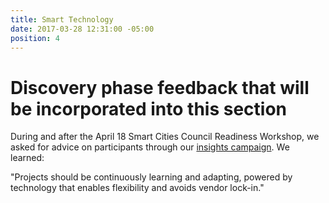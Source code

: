 ```yaml
---
title: Smart Technology
date: 2017-03-28 12:31:00 -05:00
position: 4
---
```


# Discovery phase feedback that will be incorporated into this section

During and after the April 18 Smart Cities Council Readiness Workshop, we asked for advice on participants through our [insights campaign](http://insights.austintexas.gov/Austin/1001/insights). We learned:

"Projects should be continuously learning and adapting, powered by technology that enables flexibility and avoids vendor lock-in."